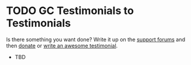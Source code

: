 # TODO GC Testimonials to Testimonials

Is there something you want done? Write it up on the [support forums](http://wordpress.org/support/plugin/gc-testimonials-to-testimonials) and then [donate](http://aihr.us/about-aihrus/donate/) or [write an awesome testimonial](http://aihr.us/about-aihrus/testimonials/add-testimonial/).

* TBD